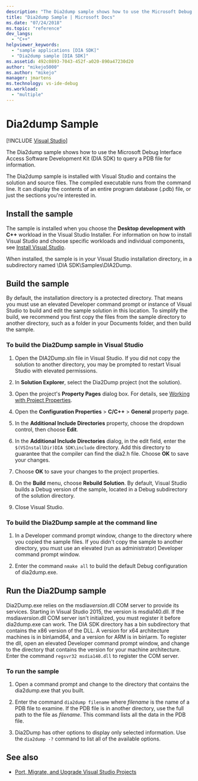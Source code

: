 ```yaml
---
description: "The Dia2dump sample shows how to use the Microsoft Debug Interface Access Software Development Kit (DIA SDK) to query a PDB file for information."
title: "Dia2dump Sample | Microsoft Docs"
ms.date: "07/24/2018"
ms.topic: "reference"
dev_langs:
  - "C++"
helpviewer_keywords:
  - "sample applications [DIA SDK]"
  - "Dia2dump sample [DIA SDK]"
ms.assetid: 492c0893-7043-452f-a020-890a47230d20
author: "mikejo5000"
ms.author: "mikejo"
manager: jmartens
ms.technology: vs-ide-debug
ms.workload:
  - "multiple"
---
```

# Dia2dump Sample

 [!INCLUDE [Visual Studio](~/includes/applies-to-version/vs-windows-only.md)]

The Dia2dump sample shows how to use the Microsoft Debug Interface Access Software Development Kit (DIA SDK) to query a PDB file for information.

The Dia2dump sample is installed with Visual Studio and contains the solution and source files. The compiled executable runs from the command line. It can display the contents of an entire program database (.pdb) file, or just the sections you're interested in.

## Install the sample

The sample is installed when you choose the **Desktop development with C++** workload in the Visual Studio Installer. For information on how to install Visual Studio and choose specific workloads and individual components, see [Install Visual Studio](../../install/install-visual-studio.md).

When installed, the sample is in your Visual Studio installation directory, in a subdirectory named \DIA SDK\Samples\DIA2Dump.

## Build the sample

By default, the installation directory is a protected directory. That means you must use an elevated Developer command prompt or instance of Visual Studio to build and edit the sample solution in this location. To simplify the build, we recommend you first copy the files from the sample directory to another directory, such as a folder in your Documents folder, and then build the sample.

### To build the Dia2Dump sample in Visual Studio

1. Open the DIA2Dump.sln file in Visual Studio. If you did not copy the solution to another directory, you may be prompted to restart Visual Studio with elevated permissions.

1. In **Solution Explorer**, select the Dia2Dump project (not the solution).

1. Open the project's **Property Pages** dialog box. For details, see [Working with Project Properties](/cpp/build/working-with-project-properties).

1. Open the **Configuration Properties** > **C/C++** > **General** property page.

1. In the **Additional Include Directories** property, choose the dropdown control, then choose **Edit**.

1. In the **Additional Include Directories** dialog, in the edit field, enter the `$(VSInstallDir)DIA SDK\include` directory. Add this directory to guarantee that the compiler can find the dia2.h file. Choose **OK** to save your changes.

1. Choose **OK** to save your changes to the project properties.

1. On the **Build** menu, choose **Rebuild Solution**. By default, Visual Studio builds a Debug version of the sample, located in a Debug subdirectory of the solution directory.

1. Close Visual Studio.

### To build the Dia2Dump sample at the command line

1. In a Developer command prompt window, change to the directory where you copied the sample files. If you didn't copy the sample to another directory, you must use an elevated (run as administrator) Developer command prompt window.

1. Enter the command `nmake all` to build the default Debug configuration of dia2dump.exe.

## Run the Dia2Dump sample

Dia2Dump.exe relies on the msdia*version*.dll COM server to provide its services. Starting in Visual Studio 2015, the version is msdia140.dll. If the msdia*version*.dll COM server isn't initialized, you must register it before dia2dump.exe can work. The DIA SDK directory has a bin subdirectory that contains the x86 version of the DLL. A version for x64 architecture machines is in bin\amd64, and a version for ARM is in bin\arm. To register the dll, open an elevated Developer command prompt window, and change to the directory that contains the version for your machine architecture. Enter the command `regsvr32 msdia140.dll` to register the COM server.

### To run the sample

1. Open a command prompt and change to the directory that contains the dia2dump.exe that you built.

1. Enter the command `dia2dump filename` where *filename* is the name of a PDB file to examine. If the PDB file is in another directory, use the full path to the file as *filename*. This command lists all the data in the PDB file.

1. Dia2Dump has other options to display only selected information. Use the `dia2dump -?` command to list all of the available options.

## See also

- [Port, Migrate, and Upgrade Visual Studio Projects](../../porting/port-migrate-and-upgrade-visual-studio-projects.md)
